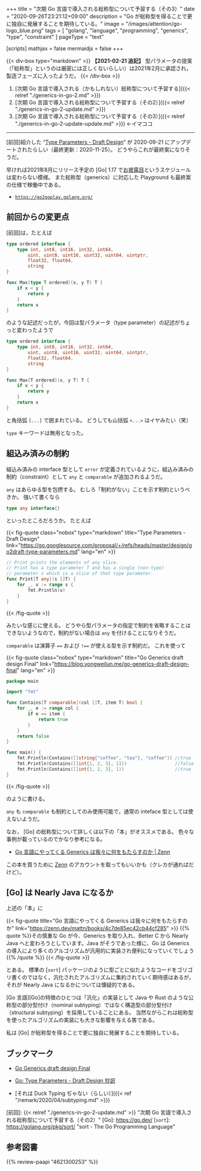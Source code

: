 +++
title = "次期 Go 言語で導入される総称型について予習する（その3）"
date =  "2020-09-26T23:21:12+09:00"
description = "Go が総称型を得ることで更に独自に発展することを期待している。"
image = "/images/attention/go-logo_blue.png"
tags = [ "golang", "language", "programming", "generics", "type", "constraint" ]
pageType = "text"

[scripts]
  mathjax = false
  mermaidjs = false
+++

{{< div-box type="markdown" >}}
**【2021-02-21 追記】**
型パラメータの提案（「総称型」というのは厳密には正しくないらしい）は2021年2月に承認され，製造フェーズに入ったようだ。
{{< /div-box >}}

1. [次期 Go 言語で導入される（かもしれない）総称型について予習する]({{< relref "./generics-in-go-2.md" >}})
1. [次期 Go 言語で導入される総称型について予習する（その2）]({{< relref "./generics-in-go-2-update.md" >}})
1. [次期 Go 言語で導入される総称型について予習する（その3）]({{< relref "./generics-in-go-2-update-update.md" >}}) ←イマココ

----

[前回]紹介した “[Type Parameters - Draft Design](https://go.googlesource.com/proposal/+/refs/heads/master/design/go2draft-type-parameters.md)” が 2020-09-21 にアップデートされたらしい（最終更新：2020-11-25）。
どうやらこれが最終案になりそうだ。

早ければ2021年8月にリリース予定の [Go] 1.17 で[お披露目](https://blog.golang.org/generics-next-step "The Next Step for Generics - The Go Blog")というスケジュールは変わらない模様。
また総称型（generics）に対応した Playground も最終案の仕様で稼働中である。

- [`https://go2goplay.golang.org/`](https://go2goplay.golang.org/)

## 前回からの変更点

[前回]は，たとえば

```go
type ordered interface {
	type int, int8, int16, int32, int64,
		uint, uint8, uint16, uint32, uint64, uintptr,
		float32, float64,
		string
}

func Max(type T ordered)(x, y T) T {
    if x < y {
        return y
    }
    return x
}
```

のような記述だったが，今回は型パラメータ（type parameter）の記述がちょっと変わったようで


```go {hl_lines=[8]}
type ordered interface {
	type int, int8, int16, int32, int64,
		uint, uint8, uint16, uint32, uint64, uintptr,
		float32, float64,
		string
}

func Max[T ordered](x, y T) T {
	if x < y {
		return y
	}
	return x
}
```

と角括弧 `[...]` で囲まれている。
どうしても山括弧 `<...>` はイヤみたい（笑）

`type` キーワードは無用となった。

## 組込み済みの制約

組込み済みの interface 型として `error` が定義されているように，組込み済みの制約（constraint）として `any` と `comparable` が追加されるようだ。

`any` はあらゆる型を包摂する。
むしろ「制約がない」ことを示す制約というべきか。
強いて書くなら

```go
type any interface{}
```

といったところだろうか。
たとえば

{{< fig-quote class="nobox" type="markdown" title="Type Parameters - Draft Design" link="https://go.googlesource.com/proposal/+/refs/heads/master/design/go2draft-type-parameters.md" lang="en" >}}
```go {hl_lines=[4]}
// Print prints the elements of any slice.
// Print has a type parameter T and has a single (non-type)
// parameter s which is a slice of that type parameter.
func Print[T any](s []T) {
    for _, v := range s {
		fmt.Println(v)
	}
}
```
{{< /fig-quote >}}

みたいな感じに使える。
どうやら型パラメータの指定で制約を省略することはできないようなので，制約がない場合は `any` を付けることになりそうだ。

`comparable` は演算子 `==` および `!==` が使える型を示す制約だ。
これを使って

{{< fig-quote class="nobox" type="markdown" title="Go Generics draft design Final" link="https://blog.yongweilun.me/go-generics-draft-design-final" lang="en" >}}
```go {hl_lines=[5]}
package main

import "fmt"

func Contains[T comparable](col []T, item T) bool {
	for _, e := range col {
		if e == item {
			return true
		}
	}
	return false
}

func main() {
	fmt.Println(Contains([]string{"coffee", "tea"}, "coffee")) //true
	fmt.Println(Contains([]int{1, 2, 3}, 11))                  //false
	fmt.Println(Contains([]int{1, 2, 3}, 1))                   //true
}
```
{{< /fig-quote >}}


のように書ける。

`any` も `comparable` も制約としてのみ使用可能で，通常の inteface 型としては使えないようだ。

なお， [Go] の総称型について詳しくは以下の「本」がオススメである。
色々な事例が載っているのでかなり参考になる。

- [Go 言語にやってくる Generics は我々に何をもたらすのか | Zenn](https://zenn.dev/mattn/books/4c7de85ec42cb44cf285)

この本を買うために [Zenn](https://zenn.dev/) のアカウントを取ってもいいかも（クレカが通ればだけど）。

## [Go] は Nearly Java になるか

上述の「本」に

{{< fig-quote title="Go 言語にやってくる Generics は我々に何をもたらすのか" link="https://zenn.dev/mattn/books/4c7de85ec42cb44cf285" >}}
{{% quote %}}その慎重な Go が今、Generics を取り入れ、Better C から Nearly Java へと変わろうとしています。Java がそうであった様に、Go は Generics の導入により多くのアルゴリズムが汎用的に実装され便利になっていくでしょう{{% /quote %}}
{{< /fig-quote >}}

とある。
標準の [`sort`] パッケージのように型ごとに似たようなコードをゴリゴリ書くのではなく，汎化されたアルゴリズムに集約されていく期待感はあるが，それが Nearly Java になるかについては懐疑的である。

[Go 言語][Go]の特徴のひとつは「汎化」の実装として Java や Rust のような公称型の部分型付け（nominal subtyping）ではなく構造型の部分型付け（structural subtyping）を採用していることにある。
当然ながらこれは総称型を使ったアルゴリズムの実装にも大きな影響を与える筈である。

私は [Go] が総称型を得ることで更に独自に発展することを期待している。

## ブックマーク

- [Go Generics draft design Final](https://blog.yongweilun.me/go-generics-draft-design-final?guid=none&deviceId=0389b3ed-c102-4f48-ba65-49e5f54124a4)
- [Go: Type Parameters - Draft Design 抄訳](https://zenn.dev/shuyo/books/4536b976e169ca)

- [それは Duck Typing ぢゃない（らしい）]({{< ref "/remark/2020/04/subtyping.md" >}})

[前回]: {{< relref "./generics-in-go-2-update.md" >}} "次期 Go 言語で導入される総称型について予習する（その2）"
[Go]: https://go.dev/
[`sort`]: https://golang.org/pkg/sort/ "sort - The Go Programming Language"

## 参考図書

{{% review-paapi "4621300253" %}} <!-- プログラミング言語Go -->
